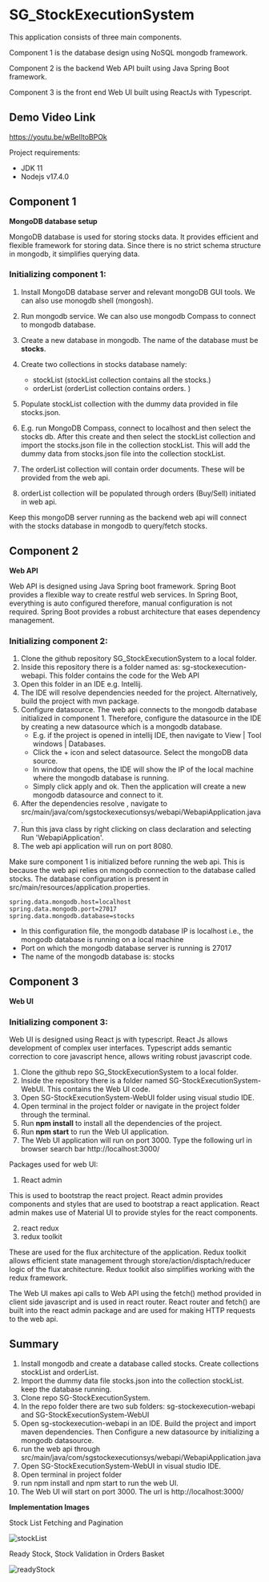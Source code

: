 # SG_StockExecutionSystem

This application consists of three main components. 

Component 1 is the database design using NoSQL mongodb framework. 

Component 2 is the backend Web API built using Java Spring Boot framework. 

Component 3 is the front end Web UI built using ReactJs with Typescript. 

## Demo Video Link 

https://youtu.be/wBelltoBPOk


Project requirements: 

- JDK 11
- Nodejs v17.4.0



## **Component 1** 

**MongoDB database setup**

MongoDB database is used for storing stocks data. It provides efficient and flexible framework for storing data. Since there is no strict schema structure in mongodb, it simplifies querying data. 

### **Initializing component 1:**  

1. Install MongoDB database server and relevant mongoDB GUI tools. We can also use monogdb shell (mongosh). 
2. Run mongodb service. We can also use mongodb Compass to connect to mongodb database. 
3. Create a new database in mongodb. The name of the database must be **stocks**.
4. Create two collections in stocks database namely:
    - stockList (stockList collection contains all the stocks.)
    - orderList (orderList collection contains orders. )

5. Populate stockList collection with the dummy data provided in file stocks.json. 
6. E.g. run MongoDB Compass, connect to localhost and then select the stocks db. After this create and then select the stockList collection and  import the stocks.json file in the collection stockList. This will add the dummy data from stocks.json file into the collection stockList. 
7. The orderList collection will contain order documents. These will be provided from the web api. 
8. orderList collection will be populated through orders (Buy/Sell) initiated in web api. 

Keep this mongoDB server running as the backend web api will connect with the stocks database in mongodb to query/fetch stocks. 

## **Component 2** 

**Web API**

Web API is designed using Java Spring boot framework. Spring Boot provides a flexible way to create restful web services. In Spring Boot, everything is auto configured therefore, manual configuration is not required. Spring Boot provides a robust architecture that eases dependency management.  
  
### **Initializing component 2:**  

1. Clone the github repository  SG_StockExecutionSystem to a local folder.
2. Inside this repository there is a folder named as: sg-stockexecution-webapi. This folder contains the code for the Web API
3. Open this folder in an IDE e.g. Intellij. 
4. The IDE will resolve dependencies needed for the project. Alternatively, build the project with mvn package. 
5. Configure datasource. The web api connects to the mongodb database initialized in component 1. Therefore, configure the datasource in the IDE by creating a new datasource which is a mongodb database.
    - E.g. if the project is opened in  intellij IDE, then navigate to View | Tool windows | Databases. 
    - Click the + icon and select datasource. Select the mongoDB data source. 
    - In window that opens, the IDE will show the IP of the local machine where the mongodb database is running. 
    - Simply click apply and ok. Then the application will create a new mongodb datasource and connect to it.     
6. After the dependencies resolve , navigate to src/main/java/com/sgstockexecutionsys/webapi/WebapiApplication.java. 
7. Run this java class by right clicking on class declaration and selecting Run 'WebapiApplication'. 
8. The web api application will run on port 8080. 

Make sure component 1 is initialized before running the web api. This is because the web api relies on mongodb connection to the database called stocks. 
The database configuration is present in src/main/resources/application.properties. 

```
spring.data.mongodb.host=localhost
spring.data.mongodb.port=27017
spring.data.mongodb.database=stocks

```

- In this configuration file, the mongodb database IP is localhost i.e., the mongodb database is running on a local machine
- Port on which the mongodb database server is running is 27017
- The name of the mongodb database is: stocks   


## **Component 3** 

**Web UI**


### **Initializing component 3:**  

Web UI is designed using React js with typescript. React Js allows development of complex user interfaces. Typescript adds semantic correction to core javascript hence, allows writing robust javascript code. 

1. Clone the github repo SG_StockExecutionSystem to a local folder.
2. Inside the repository there is a folder named SG-StockExecutionSystem-WebUI. This contains the Web UI code. 
3. Open SG-StockExecutionSystem-WebUI folder using visual studio IDE.
4. Open terminal in the project folder or navigate in the project folder through the terminal.
5. Run **npm install** to install all the dependencies of the project. 
6. Run **npm start** to run the Web UI application. 
7. The Web UI application will run on port 3000. Type the following url in browser search bar http://localhost:3000/

Packages used for web UI: 
1. React admin

This is used to bootstrap the react project. React admin provides components and styles that are used to bootstrap a react application. 
React admin makes use of Material UI to provide styles for the react components. 

2. react redux 
3. redux toolkit

These are used for the flux architecture of the application. Redux toolkit allows efficient state management through store/action/disptach/reducer logic of the flux architecture. Redux toolkit also simplifies working with the redux framework.


The Web UI makes api calls to Web API using the fetch() method provided in client side javascript and is used in react router. React router and fetch() are built into the react admin package and are used for making HTTP requests to the web api. 

## **Summary** 

1. Install mongodb and create a database called stocks. Create collections stockList and orderList.
2. Import the dummy data file stocks.json into the collection stockList. keep the database running.
3. Clone repo SG-StockExecutionSystem. 
4. In the repo folder there are two sub folders: sg-stockexecution-webapi and SG-StockExecutionSystem-WebUI
5. Open sg-stockexecution-webapi in an IDE. Build the project and import maven dependencies. Then Configure a new datasource by initializing a mongodb datasource. 
6. run the web api through src/main/java/com/sgstockexecutionsys/webapi/WebapiApplication.java
7. Open SG-StockExecutionSystem-WebUI in visual studio IDE. 
8. Open terminal in project folder
9. run npm install and npm start to run the web UI.
10. The Web UI will start on port 3000. The url is http://localhost:3000/




**Implementation Images**

Stock List Fetching and Pagination 



![stockList](https://user-images.githubusercontent.com/72380768/155892369-c47d2a7f-c5f6-4828-b861-1d0b56b6c5c4.png)




Ready Stock, Stock Validation in Orders Basket 

![readyStock](https://user-images.githubusercontent.com/72380768/155892406-83c312dc-a75c-42a5-bfdd-86720a9a00db.png)

